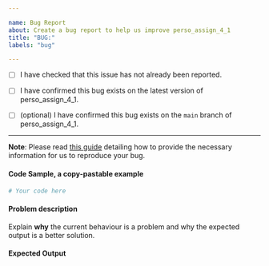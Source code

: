 ```yaml
---

name: Bug Report
about: Create a bug report to help us improve perso_assign_4_1
title: "BUG:"
labels: "bug"

---
```


- [ ] I have checked that this issue has not already been reported.

- [ ] I have confirmed this bug exists on the latest version of perso_assign_4_1.

- [ ] (optional) I have confirmed this bug exists on the `main` branch of perso_assign_4_1.

---

**Note**: Please read [this
guide](https://matthewrocklin.com/blog/work/2018/02/28/minimal-bug-reports) detailing
how to provide the necessary information for us to reproduce your bug.

#### Code Sample, a copy-pastable example

```python
# Your code here
```

#### Problem description

Explain **why** the current behaviour is a problem and why the expected output is a
better solution.

#### Expected Output
